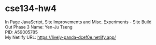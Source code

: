 # cse134-hw4
In Page JavaScript, Site Improvements and Misc. Experiments - Site Build Out Phase 3
Name: Yen-Ju Tseng  
PID: A59005785  
My Netlify URL: https://lively-panda-dcef0e.netlify.app/  
